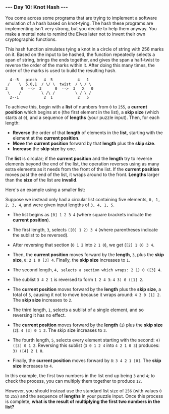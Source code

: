 ### --- Day 10: Knot Hash ---

You come across some programs that are trying to implement a software
emulation of a hash based on knot-tying. The hash these programs are
implementing isn't very strong, but you decide to help them anyway. You
make a mental note to remind the Elves later not to invent their own
cryptographic functions.

This hash function simulates tying a knot in a circle of string with 256
marks on it. Based on the input to be hashed, the function repeatedly
selects a span of string, brings the ends together, and gives the span
a half-twist to reverse the order of the marks within it. After doing this
many times, the order of the marks is used to build the resulting hash.
```
  4--5   pinch   4  5           4   1
 /    \  5,0,1  / \/ \  twist  / \ / \
3      0  -->  3      0  -->  3   X   0
 \    /         \ /\ /         \ / \ /
  2--1           2  1           2   5
```
To achieve this, begin with a **list** of numbers from `0` to `255`, a **current
position** which begins at `0` (the first element in the list), a **skip size**
(which starts at `0`), and a sequence of **lengths** (your puzzle input). Then,
for each length:

- **Reverse** the order of that **length** of elements in the **list**, starting
with the element at the **current position**.
- **Move** the **current position** forward by that **length** plus the **skip size**.
- **Increase** the **skip size** by one.

The **list** is circular; if the **current position** and the **length** try to reverse
elements beyond the end of the list, the operation reverses using as many
extra elements as it needs from the front of the list. If the **current
position** moves past the end of the list, it wraps around to the front.
**Lengths** larger than the **size** of the list are **invalid**.

Here's an example using a smaller list:

Suppose we instead only had a circular list containing five elements,
`0, 1, 2, 3, 4`, and were given input lengths of `3, 4, 1, 5`.

- The list begins as `[0] 1 2 3 4` (where square brackets indicate the
**current position**).
- The first length, `3`, selects `([0] 1 2) 3 4` (where parentheses indicate
the sublist to be reversed).
- After reversing that section (`0 1 2` into `2 1 0`), we get (`[2] 1 0) 3 4`.
- Then, the **current position** moves forward by the **length**, `3`, plus the
**skip size**, `0`: `2 1 0 [3] 4`. Finally, the **skip size** increases to `1`.

- The second length, `4, selects a section which wraps: 2 1) 0 ([3] 4`.
- The sublist `3 4 2 1` is reversed to form `1 2 4 3`: `4 3) 0 ([1] 2`.
- The **current position** moves forward by the **length** plus the **skip size**, a
total of `5`, causing it not to move because it wraps around:
`4 3 0 [1] 2`. The **skip size** increases to `2`.

- The third length, `1`, selects a sublist of a single element, and so
reversing it has no effect.
- The **current position** moves forward by the **length** (`1`) plus the **skip
size** (`2`): `4 [3] 0 1 2`. The skip size increases to `3`.

- The fourth length, `5`, selects every element starting with the second:
`4) ([3] 0 1 2`. Reversing this sublist (`3 0 1 2 4` into `4 2 1 0 3`)
produces: `3) ([4] 2 1 0`.
- Finally, the **current position** moves forward by `8`: `3 4 2 1 [0]`. The
**skip size** increases to `4`.

In this example, the first two numbers in the list end up being `3` and `4`; to
check the process, you can multiply them together to produce `12`.

However, you should instead use the standard list size of `256` (with values
`0` to `255`) and the sequence of **lengths** in your puzzle input. Once this
process is complete, **what is the result of multiplying the first two
numbers in the list?**
